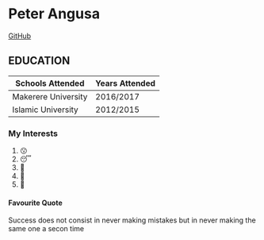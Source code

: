 # Peter Angusa
[GitHub](https://github.com/pitaangusa)

## EDUCATION

Schools Attended | Years Attended
---------------- |----------------
Makerere University|2016/2017
Islamic University |2012/2015

### My Interests

1. :kissing:
2. :sleeping:
3. :facepunch:
4. :pray:
5. :punch:

#### Favourite Quote

Success does not consist in never making mistakes but in never making the same one a secon time

